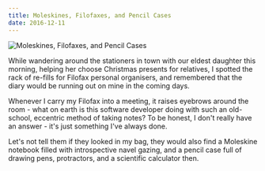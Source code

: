 ```yaml
---
title: Moleskines, Filofaxes, and Pencil Cases
date: 2016-12-11
---
```


![Moleskines, Filofaxes, and Pencil Cases](https://source.unsplash.com/7QCBakMyDCE/1600x900)

While wandering around the stationers in town with our eldest daughter this morning, helping her choose Christmas presents for relatives, I spotted the rack of re-fills for Filofax personal organisers, and remembered that the diary would be running out on mine in the coming days.

Whenever I carry my Filofax into a meeting, it raises eyebrows around the room - what on earth is this software developer doing with such an old-school, eccentric method of taking notes? To be honest, I don't really have an answer - it's just something I've always done.

Let's not tell them if they looked in my bag, they would also find a Moleskine notebook filled with introspective navel gazing, and a pencil case full of drawing pens, protractors, and a scientific calculator then.